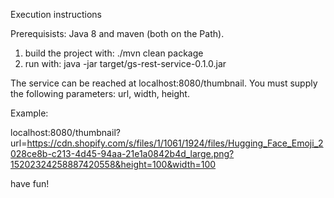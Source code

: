 
Execution instructions

Prerequisists: Java 8 and maven (both on the Path).

1. build the project with: ./mvn clean package
2. run with: java -jar target/gs-rest-service-0.1.0.jar

The service can be reached at localhost:8080/thumbnail. You must supply the following parameters: url, width, height.

Example:

localhost:8080/thumbnail?url=https://cdn.shopify.com/s/files/1/1061/1924/files/Hugging_Face_Emoji_2028ce8b-c213-4d45-94aa-21e1a0842b4d_large.png?15202324258887420558&height=100&width=100

have fun!




